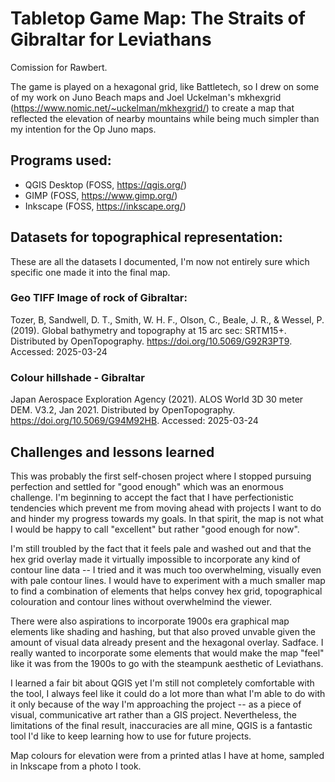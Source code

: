 # Tabletop Game Map: The Straits of Gibraltar for Leviathans

Comission for Rawbert.

The game is played on a hexagonal grid, like Battletech, so I drew on some of my work on Juno Beach maps and Joel Uckelman's mkhexgrid (https://www.nomic.net/~uckelman/mkhexgrid/) to create a map that reflected the elevation of nearby mountains while being much simpler than my intention for the Op Juno maps.

## Programs used:
- QGIS Desktop (FOSS, https://qgis.org/)
- GIMP (FOSS, https://www.gimp.org/)
- Inkscape (FOSS, https://inkscape.org/)

## Datasets for topographical representation:

These are all the datasets I documented, I'm now not entirely sure which specific one made it into the final map.

### Geo TIFF Image of rock of Gibraltar:
Tozer, B, Sandwell, D. T., Smith, W. H. F., Olson, C., Beale, J. R., &amp; Wessel, P. (2019). Global bathymetry and topography at 15 arc sec: SRTM15+. Distributed by OpenTopography. https://doi.org/10.5069/G92R3PT9. Accessed: 2025-03-24

### Colour hillshade - Gibraltar
Japan Aerospace Exploration Agency (2021). ALOS World 3D 30 meter DEM. V3.2, Jan 2021. Distributed by OpenTopography. https://doi.org/10.5069/G94M92HB. Accessed: 2025-03-24

## Challenges and lessons learned

This was probably the first self-chosen project where I stopped pursuing perfection and settled for "good enough" which was an enormous challenge. I'm beginning to accept the fact that I have perfectionistic tendencies which prevent me from moving ahead with projects I want to do and hinder my progress towards my goals. In that spirit, the map is not what I would be happy to call "excellent" but rather "good enough for now".

I'm still troubled by the fact that it feels pale and washed out and that the hex grid overlay made it virtually impossible to incorporate any kind of contour line data -- I tried and it was much too overwhelming, visually even with pale contour lines. I would have to experiment with a much smaller map to find a combination of elements that helps convey hex grid, topographical colouration and contour lines without overwhelmind the viewer.

There were also aspirations to incorporate 1900s era graphical map elements like shading and hashing, but that also proved unvable given the amount of visual data already present and the hexagonal overlay. Sadface. I really wanted to incorporate some elements that would make the map "feel" like it was from the 1900s to go with the steampunk aesthetic of Leviathans.

I learned a fair bit about QGIS yet I'm still not completely comfortable with the tool, I always feel like it could do a lot more than what I'm able to do with it only because of the way I'm approaching the project -- as a piece of visual, communicative art rather than a GIS project. Nevertheless, the limitations of the final result, inaccuracies are all mine, QGIS is a fantastic tool I'd like to keep learning how to use for future projects.

Map colours for elevation were from a printed atlas I have at home, sampled in Inkscape from a photo I took.
